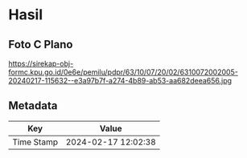 # Hasil

## Foto C Plano

https://sirekap-obj-formc.kpu.go.id/0e6e/pemilu/pdpr/63/10/07/20/02/6310072002005-20240217-115632--e3a97b7f-a274-4b89-ab53-aa682deea656.jpg


## Metadata

| Key        | Value               |
| ---------- | ------------------- |
| Time Stamp | 2024-02-17 12:02:38 |



